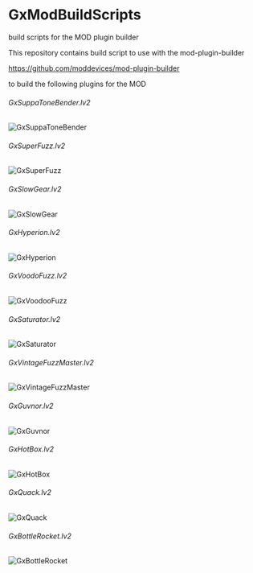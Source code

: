# GxModBuildScripts
build scripts for the MOD plugin builder

This repository contains build script to use with the mod-plugin-builder 

https://github.com/moddevices/mod-plugin-builder

to build the following plugins for the MOD

###### GxSuppaToneBender.lv2
![GxSuppaToneBender](https://raw.githubusercontent.com/brummer10/GxSuppaToneBender.lv2/master/MOD/modgui/screenshot-gxsuppatonebender.png)
###### GxSuperFuzz.lv2
![GxSuperFuzz](https://raw.githubusercontent.com/brummer10/GxSuperFuzz.lv2/master/MOD/modgui/screenshot-gxsuperfuzz.png)
###### GxSlowGear.lv2
![GxSlowGear](https://raw.githubusercontent.com/brummer10/GxSlowGear.lv2/master/MOD/modgui/screenshot-gxslowgear.png)
###### GxHyperion.lv2
![GxHyperion](https://raw.githubusercontent.com/brummer10/GxHyperion.lv2/master/MOD/modgui/screenshot-gxhyperion.png)
###### GxVoodoFuzz.lv2
![GxVoodooFuzz](https://raw.githubusercontent.com/brummer10/GxVoodoFuzz.lv2/master/MOD/modgui/screenshot-gxvoodoofuzz.png)
###### GxSaturator.lv2
![GxSaturator](https://raw.githubusercontent.com/brummer10/GxSaturator.lv2/master/MOD/modgui/screenshot-gxsaturator.png)
###### GxVintageFuzzMaster.lv2
![GxVintageFuzzMaster](https://raw.githubusercontent.com/brummer10/GxVintageFuzzMaster.lv2/master/MOD/modgui/screenshot-gxvintagefuzzmaster.png)
###### GxGuvnor.lv2
![GxGuvnor](https://raw.githubusercontent.com/brummer10/GxGuvnor.lv2/master/MOD/modgui/screenshot-gxguvnor.png)
###### GxHotBox.lv2
![GxHotBox](https://raw.githubusercontent.com/brummer10/GxHotBox.lv2/master/MOD/modgui/screenshot-gxhotbox.png)
###### GxQuack.lv2
![GxQuack](https://raw.githubusercontent.com/brummer10/GxQuack.lv2/master/MOD/modgui/screenshot-gxquack.png)
###### GxBottleRocket.lv2
![GxBottleRocket](https://raw.githubusercontent.com/brummer10/GxBottleRocket.lv2/master/MOD/modgui/screenshot-gxbottlerocket.png)
